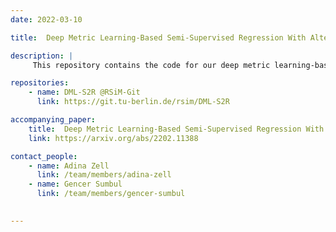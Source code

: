 ```yaml
---
date: 2022-03-10

title:  Deep Metric Learning-Based Semi-Supervised Regression With Alternate Learning

description: |
     This repository contains the code for our deep metric learning-based semi-supervised regression (DML-S2R) method for parameter estimation problems. Our method aims to mitigate the problems of insufficient amount of labeled samples without collecting any additional samples with target values. To this end, DML-S2R is made up of two main steps: i) pairwise similarity modeling with scarce labeled data; and ii) triplet-based metric learning with abundant unlabeled data. The first step aims to model pairwise sample similarities by using a small number of labeled samples. This is achieved by estimating the target value differences of labeled samples with a Siamese neural network (SNN). The second step aims to learn a triplet-based metric space (in which similar samples are close to each other and dissimilar samples are far apart from each other) when the number of labeled samples is insufficient. This is achieved by employing the SNN of the first step for triplet-based deep metric learning that exploits not only labeled samples but also unlabeled samples. For the end-to-end training of DML-S2R, we investigate an alternate learning strategy for the two steps. Due to this strategy, the encoded information in each step becomes a guidance for learning the other step. 

repositories:
    - name: DML-S2R @RSiM-Git
      link: https://git.tu-berlin.de/rsim/DML-S2R

accompanying_paper:
    title:  Deep Metric Learning-Based Semi-Supervised Regression With Alternate Learning
    link: https://arxiv.org/abs/2202.11388

contact_people:
    - name: Adina Zell
      link: /team/members/adina-zell
    - name: Gencer Sumbul
      link: /team/members/gencer-sumbul
    

---
```

